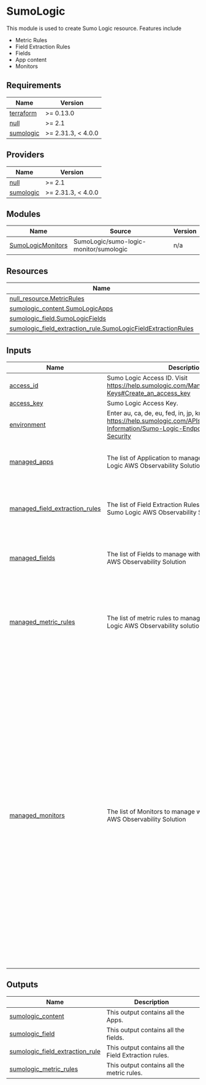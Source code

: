 # SumoLogic

This module is used to create Sumo Logic resource. Features include
- Metric Rules
- Field Extraction Rules
- Fields
- App content
- Monitors

## Requirements

| Name | Version |
|------|---------|
| <a name="requirement_terraform"></a> [terraform](#requirement\_terraform) | >= 0.13.0 |
| <a name="requirement_null"></a> [null](#requirement\_null) | >= 2.1 |
| <a name="requirement_sumologic"></a> [sumologic](#requirement\_sumologic) | >= 2.31.3, < 4.0.0 |

## Providers

| Name | Version |
|------|---------|
| <a name="provider_null"></a> [null](#provider\_null) | >= 2.1 |
| <a name="provider_sumologic"></a> [sumologic](#provider\_sumologic) | >= 2.31.3, < 4.0.0 |

## Modules

| Name | Source | Version |
|------|--------|---------|
| <a name="module_SumoLogicMonitors"></a> [SumoLogicMonitors](#module\_SumoLogicMonitors) | SumoLogic/sumo-logic-monitor/sumologic | n/a |

## Resources

| Name | Type |
|------|------|
| [null_resource.MetricRules](https://registry.terraform.io/providers/hashicorp/null/latest/docs/resources/resource) | resource |
| [sumologic_content.SumoLogicApps](https://registry.terraform.io/providers/SumoLogic/sumologic/latest/docs/resources/content) | resource |
| [sumologic_field.SumoLogicFields](https://registry.terraform.io/providers/SumoLogic/sumologic/latest/docs/resources/field) | resource |
| [sumologic_field_extraction_rule.SumoLogicFieldExtractionRules](https://registry.terraform.io/providers/SumoLogic/sumologic/latest/docs/resources/field_extraction_rule) | resource |

## Inputs

| Name | Description | Type | Default | Required |
|------|-------------|------|---------|:--------:|
| <a name="input_access_id"></a> [access\_id](#input\_access\_id) | Sumo Logic Access ID. Visit https://help.sumologic.com/Manage/Security/Access-Keys#Create_an_access_key | `string` | n/a | yes |
| <a name="input_access_key"></a> [access\_key](#input\_access\_key) | Sumo Logic Access Key. | `string` | n/a | yes |
| <a name="input_environment"></a> [environment](#input\_environment) | Enter au, ca, de, eu, fed, in, jp, kr, us1 or us2. Visit https://help.sumologic.com/APIs/General-API-Information/Sumo-Logic-Endpoints-and-Firewall-Security | `string` | n/a | yes |
| <a name="input_managed_apps"></a> [managed\_apps](#input\_managed\_apps) | The list of Application to manage within the Sumo Logic AWS Observability Solution | <pre>map(object({<br/>    folder_id    = string<br/>    content_json = string<br/>  }))</pre> | `{}` | no |
| <a name="input_managed_field_extraction_rules"></a> [managed\_field\_extraction\_rules](#input\_managed\_field\_extraction\_rules) | The list of Field Extraction Rules to manage within the Sumo Logic AWS Observability Solution | <pre>map(object({<br/>    name             = string<br/>    parse_expression = string<br/>    scope            = string<br/>    enabled          = bool<br/>  }))</pre> | `{}` | no |
| <a name="input_managed_fields"></a> [managed\_fields](#input\_managed\_fields) | The list of Fields to manage within the Sumo Logic AWS Observability Solution | <pre>map(object({<br/>    field_name = string<br/>    data_type  = string<br/>    state      = bool<br/>  }))</pre> | `{}` | no |
| <a name="input_managed_metric_rules"></a> [managed\_metric\_rules](#input\_managed\_metric\_rules) | The list of metric rules to manage within the Sumo Logic AWS Observability solution. | <pre>map(object({<br/>    metric_rule_name = string<br/>    match_expression = string<br/>    sleep            = number<br/>    variables_to_extract = list(object({<br/>      name        = string<br/>      tagSequence = string<br/>    }))<br/>  }))</pre> | `{}` | no |
| <a name="input_managed_monitors"></a> [managed\_monitors](#input\_managed\_monitors) | The list of Monitors to manage within the Sumo Logic AWS Observability Solution | <pre>map(object({<br/>    monitor_name         = string<br/>    monitor_description  = string<br/>    monitor_monitor_type = string<br/>    monitor_parent_id    = string<br/>    monitor_is_disabled  = bool<br/>    monitor_evaluation_delay = string<br/>    queries              = map(string)<br/>    triggers = list(object({<br/>      threshold_type   = string<br/>      threshold        = string<br/>      time_range       = string<br/>      occurrence_type  = string<br/>      trigger_source   = string<br/>      trigger_type     = string<br/>      detection_method = string<br/>    }))<br/>    connection_notifications = list(object(<br/>      {<br/>        connection_type       = string,<br/>        connection_id         = string,<br/>        payload_override      = string,<br/>        run_for_trigger_types = list(string)<br/>      }<br/>    ))<br/>    email_notifications = list(object(<br/>      {<br/>        connection_type       = string,<br/>        recipients            = list(string),<br/>        subject               = string,<br/>        time_zone             = string,<br/>        message_body          = string,<br/>        run_for_trigger_types = list(string)<br/>      }<br/>    ))<br/>    group_notifications = bool<br/>  }))</pre> | `{}` | no |

## Outputs

| Name | Description |
|------|-------------|
| <a name="output_sumologic_content"></a> [sumologic\_content](#output\_sumologic\_content) | This output contains all the Apps. |
| <a name="output_sumologic_field"></a> [sumologic\_field](#output\_sumologic\_field) | This output contains all the fields. |
| <a name="output_sumologic_field_extraction_rule"></a> [sumologic\_field\_extraction\_rule](#output\_sumologic\_field\_extraction\_rule) | This output contains all the Field Extraction rules. |
| <a name="output_sumologic_metric_rules"></a> [sumologic\_metric\_rules](#output\_sumologic\_metric\_rules) | This output contains all the metric rules. |

